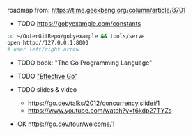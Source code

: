 roadmap from: https://time.geekbang.org/column/article/8701

+ TODO https://gobyexample.com/constants
```bash
cd ~/OuterGitRepo/gobyexample && tools/serve
open http://127.0.0.1:8000
# user left/right arrow
```
+ TODO book: "The Go Programming Language"
+ TODO ["Effective Go"](https://go.dev/doc/effective_go)
+ TODO slides & video
    + https://go.dev/talks/2012/concurrency.slide#1
    + https://www.youtube.com/watch?v=f6kdp27TYZs

+ OK https://go.dev/tour/welcome/1
